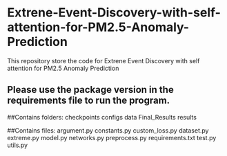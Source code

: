 # Extrene-Event-Discovery-with-self-attention-for-PM2.5-Anomaly-Prediction
This repository store the code for Extrene Event Discovery with self attention for PM2.5 Anomaly Prediction
## Please use the package version in the requirements file to run the program.

##Contains folders:
checkpoints
configs
data
Final_Results
results

##Contains files:
argument.py
constants.py
custom_loss.py
dataset.py
extreme.py
model.py
networks.py
preprocess.py
requirements.txt
test.py
utils.py
